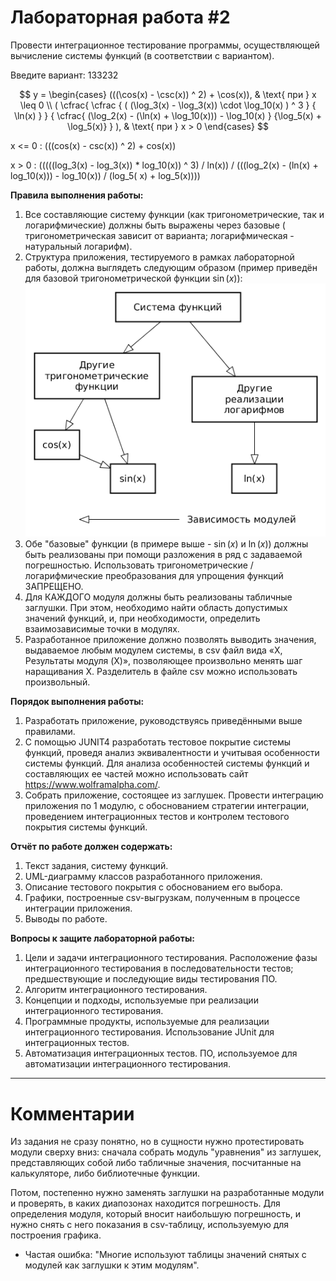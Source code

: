 # Лабораторная работа #2

Провести интеграционное тестирование программы, осуществляющей вычисление системы функций (в соответствии с вариантом).

Введите вариант: 133232

$$
y = 
\begin{cases}
   (((\cos(x) - \csc(x)) ^ 2) + \cos(x)), & \text{ при } x \leq 0 \\
   (
      \cfrac{  
         \cfrac { ( (\log_3(x) - \log_3(x)) \cdot \log_10(x) ) ^ 3 }
                { \ln(x) }
      }
      { \cfrac{
               (\log_2(x) - (\ln(x) + \log_10(x))) - \log_10(x)
            }
            {\log_5(x) + \log_5(x)}
      }
   ), & \text{ при } x > 0
\end{cases}
$$

x <= 0 : (((cos(x) - csc(x)) ^ 2) + cos(x))

x > 0 : (((((log_3(x) - log_3(x)) * log_10(x)) ^ 3) / ln(x)) / (((log_2(x) - (ln(x) + log_10(x))) - log_10(x)) / (log_5(
x) + log_5(x))))

**Правила выполнения работы:**

1. Все составляющие систему функции (как тригонометрические, так и логарифмические) должны быть выражены через базовые (
   тригонометрическая зависит от варианта; логарифмическая - натуральный логарифм).
2. Структура приложения, тестируемого в рамках лабораторной работы, должна выглядеть следующим образом (пример приведён
   для базовой тригонометрической функции $\sin(x)$): ![lab-2-struct](./res/lab2.png)
3. Обе "базовые" функции (в примере выше - $\sin(x)$ и $\ln(x)$) должны быть реализованы при помощи разложения в ряд с
   задаваемой погрешностью. Использовать тригонометрические / логарифмические преобразования для упрощения функций
   ЗАПРЕЩЕНО.
4. Для КАЖДОГО модуля должны быть реализованы табличные заглушки. При этом, необходимо найти область допустимых значений
   функций, и, при необходимости, определить взаимозависимые точки в модулях.
5. Разработанное приложение должно позволять выводить значения, выдаваемое любым модулем системы, в сsv файл вида «X,
   Результаты модуля (X)», позволяющее произвольно менять шаг наращивания Х. Разделитель в файле csv можно использовать
   произвольный.

**Порядок выполнения работы:**

1. Разработать приложение, руководствуясь приведёнными выше правилами.
2. С помощью JUNIT4 разработать тестовое покрытие системы функций, проведя анализ эквивалентности и учитывая особенности
   системы функций. Для анализа особенностей системы функций и составляющих ее частей можно использовать
   сайт https://www.wolframalpha.com/.
3. Собрать приложение, состоящее из заглушек. Провести интеграцию приложения по 1 модулю, с обоснованием стратегии
   интеграции, проведением интеграционных тестов и контролем тестового покрытия системы функций.

**Отчёт по работе должен содержать:**

1. Текст задания, систему функций.
2. UML-диаграмму классов разработанного приложения.
3. Описание тестового покрытия с обоснованием его выбора.
4. Графики, построенные csv-выгрузкам, полученным в процессе интеграции приложения.
5. Выводы по работе.

**Вопросы к защите лабораторной работы:**

1. Цели и задачи интеграционного тестирования. Расположение фазы интеграционного тестирования в последовательности
   тестов; предшествующие и последующие виды тестирования ПО.
2. Алгоритм интеграционного тестирования.
3. Концепции и подходы, используемые при реализации интеграционного тестирования.
4. Программные продукты, используемые для реализации интеграционного тестирования. Использование JUnit для
   интеграционных тестов.
5. Автоматизация интеграционных тестов. ПО, используемое для автоматизации интеграционного тестирования.

- - -

# Комментарии

Из задания не сразу понятно, но в сущности нужно протестировать модули сверху вниз: сначала собрать модуль "уравнения" 
из заглушек, представляющих собой либо табличные значения, посчитанные на калькуляторе, либо библиотечные функции.

Потом, постепенно нужно заменять заглушки на разработанные модули и проверять, в каких диапозонах находится погрешность.
Для определения модуля, который вносит наибольшую погрешность, и нужно снять с него показания в csv-таблицу, 
используемую для построения графика.
- Частая ошибка: "Многие используют таблицы значений снятых с модулей как заглушки к этим модулям".

